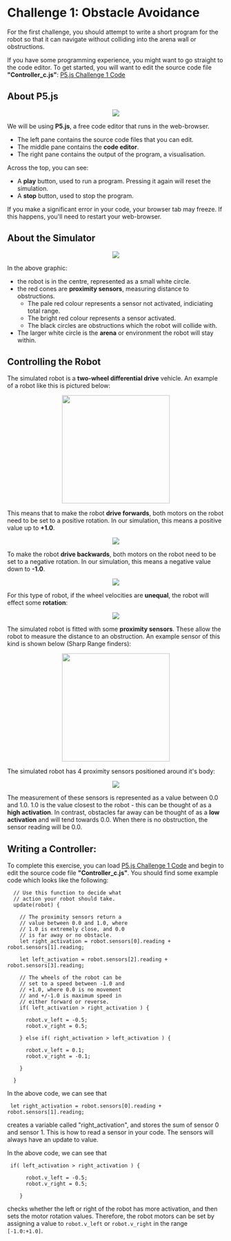 # Challenge 1: Obstacle Avoidance

For the first challenge, you should attempt to write a short program for the robot so that it can navigate without colliding into the arena wall or obstructions.

If you have some programming experience, you might want to go straight to the code editor.  To get started, you will want to edit the source code file **"Controller_c.js"**: <a href="https://editor.p5js.org/paulodowd_uob/sketches/5IBFc3s4o">P5.js Challenge 1 Code</a>

## About P5.js

<p align="center">
<img src="https://github.com/paulodowd/SummerSchool2022/blob/main/images/p5window.png?raw=true">
</p>

We will be using **P5.js**, a free code editor that runs in the web-browser. 
- The left pane contains the source code files that you can edit.
- The middle pane contains the **code editor**.
- The right pane contains the output of the program, a visualisation.

Across the top, you can see:
- A **play** button, used to run a program.  Pressing it again will reset the simulation.
- A **stop** button, used to stop the program.

If you make a significant error in your code, your browser tab may freeze.  If this happens, you'll need to restart your web-browser.

## About the Simulator

<p align="center">
  <img src="https://github.com/paulodowd/SummerSchool2022/blob/main/images/p5_robot.png?raw=true">
</p>

In the above graphic:
- the robot is in the centre, represented as a small white circle.
- the red cones are **proximity sensors**, measuring distance to obstructions.
  - The pale red colour represents a sensor not activated, indiciating total range.
  - The bright red colour represents a sensor activated.  
  - The black circles are obstructions which the robot will collide with.
- The larger white circle is the **arena** or environment the robot will stay within.

## Controlling the Robot

The simulated robot is a **two-wheel differential drive** vehicle.  An example of a robot like this is pictured below:

<p align="center">
 <img src="https://a.pololu-files.com/picture/0J11029.1200.jpg?6587c7507cb885bf3d4cdab208e39ddf" width=250>
</p>

This means that to make the robot **drive forwards**, both motors on the robot need to be set to a positive rotation.  In our simulation, this means a positive value up to **+1.0**.

<p align="center">
  <img src="https://github.com/paulodowd/SummerSchool2022/blob/main/images/p5_robot_forwards.png?raw=true">
</p>

To make the robot **drive backwards**, both motors on the robot need to be set to a negative rotation.  In our simulation, this means a negative value down to **-1.0**.

<p align="center">
  <img src="https://github.com/paulodowd/SummerSchool2022/blob/main/images/p5_robot_backwards.png?raw=true">
</p>

For this type of robot, if the wheel velocities are **unequal**, the robot will effect some **rotation**:

<p align="center">
  <img src="https://github.com/paulodowd/SummerSchool2022/blob/main/images/p5_robot_turn.png?raw=true">
</p>

The simulated robot is fitted with some **proximity sensors**.   These allow the robot to measure the distance to an obstruction.  An example sensor of this kind is shown below (Sharp Range finders):
<p align="center">
  <img src="https://a.pololu-files.com/picture/0J6051.1200.jpg?4567baeed058eeddf63955f8fdf44bde" width=250>
</p>

The simulated robot has 4 proximity sensors positioned around it's body: 

<p align="center">
  <img src="https://github.com/paulodowd/SummerSchool2022/blob/main/images/p5_robot_sensors.png?raw=true">
</p>

The measurement of these sensors is represented as a value between 0.0 and 1.0.  1.0 is the value closest to the robot - this can be thought of as a **high activation**.  In contrast, obstacles far away can be thought of as a **low activation** and will tend towards 0.0.  When there is no obstruction, the sensor reading will be 0.0.

## Writing a Controller:

To complete this exercise, you can load <a href="https://editor.p5js.org/paulodowd_uob/sketches/5IBFc3s4o">P5.js Challenge 1 Code</a> and begin to edit the source code file **"Controller_c.js"**.  You should find some example code which looks like the following:

```
  // Use this function to decide what
  // action your robot should take.
  update(robot) {
    
    // The proximity sensors return a
    // value between 0.0 and 1.0, where
    // 1.0 is extremely close, and 0.0
    // is far away or no obstacle.
    let right_activation = robot.sensors[0].reading + robot.sensors[1].reading;
    
    let left_activation = robot.sensors[2].reading + robot.sensors[3].reading;

    // The wheels of the robot can be
    // set to a speed between -1.0 and
    // +1.0, where 0.0 is no movement
    // and +/-1.0 is maximum speed in
    // either forward or reverse.
    if( left_activation > right_activation ) {
      
      robot.v_left = -0.5;
      robot.v_right = 0.5;
      
    } else if( right_activation > left_activation ) {
      
      robot.v_left = 0.1;
      robot.v_right = -0.1;
      
    } 
    
  }
```

In the above code, we can see that
```
 let right_activation = robot.sensors[0].reading + robot.sensors[1].reading;
```
creates a variable called "right_activation", and stores the sum of sensor 0 and sensor 1.  This is how to read a sensor in your code.  The sensors will always have an update to value.

In the above code, we can see that
```
 if( left_activation > right_activation ) {
      
      robot.v_left = -0.5;
      robot.v_right = 0.5;
      
    }
```

checks whether the left or right of the robot has more activation, and then sets the motor rotation values.  Therefore, the robot motors can be set by assigning a value to `robot.v_left` or `robot.v_right` in the range `[-1.0:+1.0]`.  




